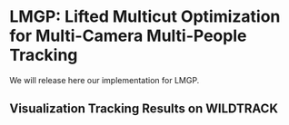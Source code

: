 # LMGP: Lifted Multicut Optimization for Multi-Camera Multi-People Tracking
We will release here our implementation for LMGP.


## Visualization Tracking Results on WILDTRACK
